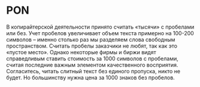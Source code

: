 # PON
В копирайтерской деятельности принято считать «тысячи» с пробелами или без. Учет пробелов увеличивает объем текста примерно на 100-200 символов – именно столько раз мы разделяем слова свободным пространством. Считать пробелы заказчики не любят, так как это «пустое место». Однако некоторые фирмы и биржи видят справедливым ставить стоимость за 1000 символов с пробелами, считая последние важным элементом качественного восприятия. Согласитесь, читать слитный текст без единого пропуска, никто не будет. Но большинству нужна цена за 1000 знаков без пробелов.
